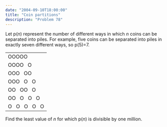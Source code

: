 ```yaml
---
date: "2004-09-10T18:00:00"
title: "Coin partitions"
description: "Problem 78"
---
```


<p>Let p(<i>n</i>) represent the number of different ways in which <i>n</i> coins can be separated into piles. For example, five coins can be separated into piles in exactly seven different ways, so p(5)=7.</p>
<div style="text-align:center;">
<table cellpadding="10" cellspacing="0"><tr><td>OOOOO</td>
</tr><tr><td>OOOO   O</td>
</tr><tr><td>OOO   OO</td>
</tr><tr><td>OOO   O   O</td>
</tr><tr><td>OO   OO   O</td>
</tr><tr><td>OO   O   O   O</td>
</tr><tr><td>O   O   O   O   O</td>
</tr></table></div>
<p>Find the least value of <i>n</i> for which p(<i>n</i>) is divisible by one million.</p>

